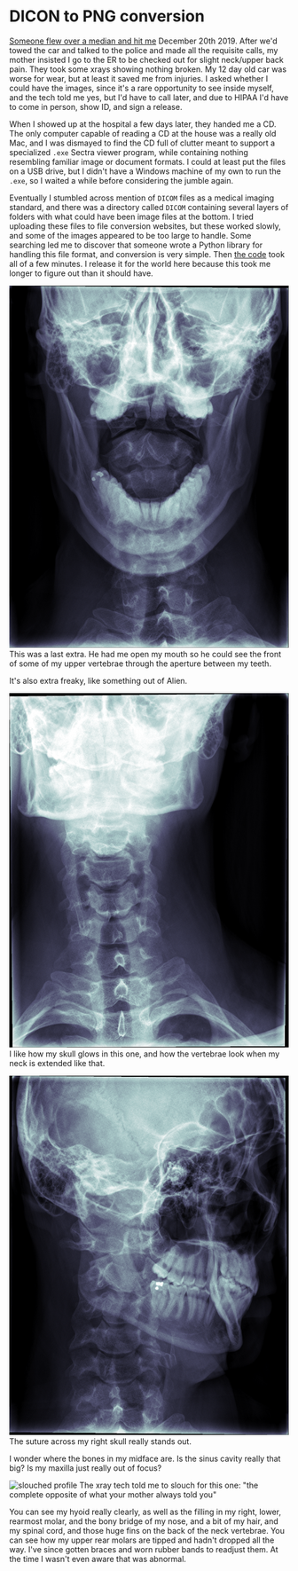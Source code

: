# DICON to PNG conversion

[Someone flew over a median and hit me](https://www.youtube.com/watch?v=302QaUchRq8) December 20th 2019. After we'd towed the car and talked to the police and made all the requisite calls, my mother insisted I go to the ER to be checked out for slight neck/upper back pain. They took some xrays showing nothing broken. My 12 day old car was worse for wear, but at least it saved me from injuries. I asked whether I could have the images, since it's a rare opportunity to see inside myself, and the tech told me yes, but I'd have to call later, and due to HIPAA I'd have to come in person, show ID, and sign a release.

When I showed up at the hospital a few days later, they handed me a CD. The only computer capable of reading a CD at the house was a really old Mac, and I was dismayed to find the CD full of clutter meant to support a specialized `.exe` Sectra viewer program, while containing nothing resembling familiar image or document formats. I could at least put the files on a USB drive, but I didn't have a Windows machine of my own to run the `.exe`, so I waited a while before considering the jumble again.

Eventually I stumbled across mention of `DICOM` files as a medical imaging standard, and there was a directory called `DICOM` containing several layers of folders with what could have been image files at the bottom. I tried uploading these files to file conversion websites, but these worked slowly, and some of the images appeared to be too large to handle. Some searching led me to discover that someone wrote a Python library for handling this file format, and conversion is very simple. Then [the code](convert.py) took all of a few minutes. I release it for the world here because this took me longer to figure out than it should have.

![mouth](EE0BCB6F.png)
This was a last extra. He had me open my mouth so he could see the front of some of my upper vertebrae through the aperture between my teeth.

It's also extra freaky, like something out of Alien.

![elongated neck](EE542215.png)
I like how my skull glows in this one, and how the vertebrae look when my neck is extended like that.

![twisted](EEBE3953.png)
The suture across my right skull really stands out.

I wonder where the bones in my midface are. Is the sinus cavity really that big? Is my maxilla just really out of focus?

![slouched profile](EEFA9DCA.png)
The xray tech told me to slouch for this one: "the complete opposite of what your mother always told you"

You can see my hyoid really clearly, as well as the filling in my right, lower, rearmost molar, and the bony bridge of my nose, and a bit of my hair, and my spinal cord, and those huge fins on the back of the neck vertebrae. You can see how my upper rear molars are tipped and hadn't dropped all the way. I've since gotten braces and worn rubber bands to readjust them. At the time I wasn't even aware that was abnormal.
